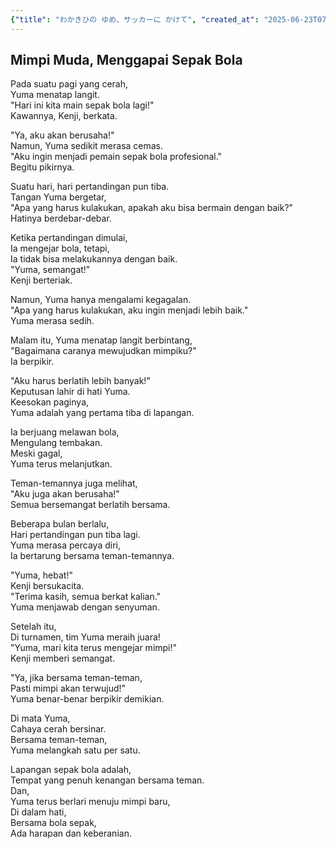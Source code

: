 ```yaml
---
{"title": "わかきひの ゆめ、サッカーに かけて", "created_at": "2025-06-23T07:11:26.013938+09:00"}
---
```


## Mimpi Muda, Menggapai Sepak Bola

Pada suatu pagi yang cerah,  
Yuma menatap langit.  
"Hari ini kita main sepak bola lagi!"  
Kawannya, Kenji, berkata.  

"Ya, aku akan berusaha!"  
Namun, Yuma sedikit merasa cemas.  
"Aku ingin menjadi pemain sepak bola profesional."  
Begitu pikirnya.  

Suatu hari, hari pertandingan pun tiba.  
Tangan Yuma bergetar,  
"Apa yang harus kulakukan, apakah aku bisa bermain dengan baik?"  
Hatinya berdebar-debar.  

Ketika pertandingan dimulai,  
Ia mengejar bola, tetapi,  
Ia tidak bisa melakukannya dengan baik.  
"Yuma, semangat!"  
Kenji berteriak.  

Namun, Yuma hanya mengalami kegagalan.  
"Apa yang harus kulakukan, aku ingin menjadi lebih baik."  
Yuma merasa sedih.  

Malam itu, Yuma menatap langit berbintang,  
"Bagaimana caranya mewujudkan mimpiku?"  
Ia berpikir.  

"Aku harus berlatih lebih banyak!"  
Keputusan lahir di hati Yuma.  
Keesokan paginya,  
Yuma adalah yang pertama tiba di lapangan.  

Ia berjuang melawan bola,  
Mengulang tembakan.  
Meski gagal,  
Yuma terus melanjutkan.  

Teman-temannya juga melihat,  
"Aku juga akan berusaha!"  
Semua bersemangat berlatih bersama.  

Beberapa bulan berlalu,  
Hari pertandingan pun tiba lagi.  
Yuma merasa percaya diri,  
Ia bertarung bersama teman-temannya.  

"Yuma, hebat!"  
Kenji bersukacita.  
"Terima kasih, semua berkat kalian."  
Yuma menjawab dengan senyuman.  

Setelah itu,  
Di turnamen, tim Yuma meraih juara!  
"Yuma, mari kita terus mengejar mimpi!"  
Kenji memberi semangat.  

"Ya, jika bersama teman-teman,  
Pasti mimpi akan terwujud!"  
Yuma benar-benar berpikir demikian.  

Di mata Yuma,  
Cahaya cerah bersinar.  
Bersama teman-teman,  
Yuma melangkah satu per satu.  

Lapangan sepak bola adalah,  
Tempat yang penuh kenangan bersama teman.  
Dan,  
Yuma terus berlari menuju mimpi baru,  
Di dalam hati,  
Bersama bola sepak,  
Ada harapan dan keberanian.
